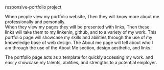 
 responsive-portfolio project


When people view my portfolio website, Then they will know more about me professionally and personally.  
When they view my pages they will be presented with links, Then these links will take them to my linkenin, github, and to a variety of my work. 
This portfolio page will showcase my skills and abilities through the use of my knoweledge base of web design. 
The About me page will tell about who I am through the use of the About Me section, design aesthetic, and links.

The portfolio page acts as a template for quickly accessing my work. and easily showcase my talents, abilities, and strengths to a potential employer.
